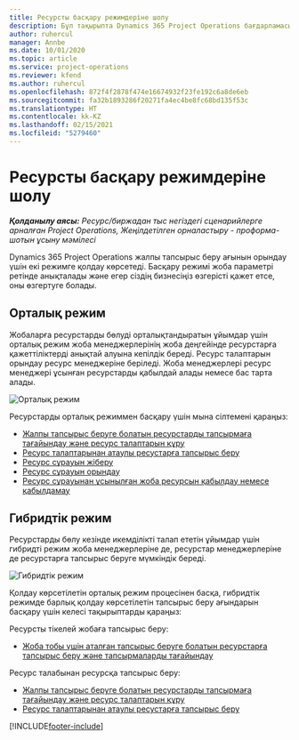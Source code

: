 ```yaml
---
title: Ресурсты басқару режимдеріне шолу
description: Бұл тақырыпта Dynamics 365 Project Operations бағдарламасында ресурсты басқару функциясы туралы ақпарат берілген.
author: ruhercul
manager: Annbe
ms.date: 10/01/2020
ms.topic: article
ms.service: project-operations
ms.reviewer: kfend
ms.author: ruhercul
ms.openlocfilehash: 872f4f2878f474e16674932f23fe192c6a8de6eb
ms.sourcegitcommit: fa32b1893286f20271fa4ec4be8fc68bd135f53c
ms.translationtype: HT
ms.contentlocale: kk-KZ
ms.lasthandoff: 02/15/2021
ms.locfileid: "5279460"
---
```

# <a name="resource-management-modes-overview"></a>Ресурсты басқару режимдеріне шолу

_**Қолданылу аясы:** Ресурс/биржадан тыс негіздегі сценарийлерге арналған Project Operations, Жеңілдетілген орналастыру - проформа-шотын ұсыну мәмілесі_


Dynamics 365 Project Operations жалпы тапсырыс беру ағынын орындау үшін екі режимге қолдау көрсетеді. Басқару режимі жоба параметрі ретінде анықталады және егер сіздің бизнесіңіз өзгерісті қажет етсе, оны өзгертуге болады.    

## <a name="central-mode"></a>Орталық режим
Жобаларға ресурстарды бөлуді орталықтандыратын ұйымдар үшін орталық режим жоба менеджерлерінің жоба деңгейінде ресурстарға қажеттіліктерді анықтай алуына кепілдік береді. Ресурс талаптарын орындау ресурс менеджеріне беріледі. Жоба менеджерлері ресурс менеджері ұсынған ресурстарды қабылдай алады немесе бас тарта алады.

![Орталық режим](./media/resource-management-central.png)

Ресурстарды орталық режиммен басқару үшін мына сілтемені қараңыз:

- [Жалпы тапсырыс беруге болатын ресурстарды тапсырмаға тағайындау және ресурс талаптарын құру](https://docs.microsoft.com/dynamics365/project-service/assign-generic-bookable-resource)
- [Ресурс талаптарынан атаулы ресустарға тапсырыс беру](https://docs.microsoft.com/dynamics365/project-service/book-named-resource)
- [Ресурс сұрауын жіберу](https://docs.microsoft.com/dynamics365/project-service/submit-resource-request)
- [Ресурс сұрауын орындау](https://docs.microsoft.com/dynamics365/project-service/resource-management-fulfill-requests)
- [Ресурс сұрауынан ұсынылған жоба ресурсын қабылдау немесе қабылдамау](https://docs.microsoft.com/dynamics365/project-service/accept-reject-proposed-resource)

## <a name="hybrid-mode"></a>Гибридтік режим
Ресурстарды бөлу кезінде икемділікті талап ететін ұйымдар үшін гибридті режим жоба менеджерлеріне де, ресурстар менеджерлеріне де ресурстарға тапсырыс беруге мүмкіндік береді.

![Гибридтік режим](./media/resource-management-hybrid.png)

Қолдау көрсетілетін орталық режим процесінен басқа, гибридтік режимде барлық қолдау көрсетілетін тапсырыс беру ағындарын басқару үшін келесі тақырыптарды қараңыз:

Ресурсты тікелей жобаға тапсырыс беру:
- [Жоба тобы үшін аталған тапсырыс беруге болатын ресурстарға тапсырыс беру және тапсырмаларды тағайындау](https://docs.microsoft.com/dynamics365/project-service/assign-named-bookable-resource)

Ресурс талабынан ресурсқа тапсырыс беру:
- [Жалпы тапсырыс беруге болатын ресурстарды тапсырмаға тағайындау және ресурс талаптарын құру](https://docs.microsoft.com/dynamics365/project-service/assign-generic-bookable-resource)
- [Ресурс талаптарынан атаулы ресустарға тапсырыс беру](https://docs.microsoft.com/dynamics365/project-service/book-named-resource)


[!INCLUDE[footer-include](../includes/footer-banner.md)]